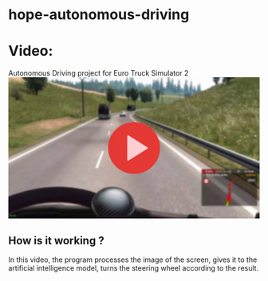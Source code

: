 # hope-autonomous-driving

# Video:
Autonomous Driving project for Euro Truck Simulator 2
[![working](thumbnail.png)](https://youtu.be/xuVT6097cig)

## How is it working ?

In this video, the program processes the image of the screen, gives it to the artificial intelligence model, turns the steering wheel according to the result.
